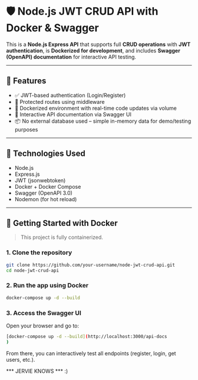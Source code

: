 # 🛡️ Node.js JWT CRUD API with Docker & Swagger

This is a **Node.js Express API** that supports full **CRUD operations** with **JWT authentication**, is **Dockerized for development**, and includes **Swagger (OpenAPI) documentation** for interactive API testing.

---

## 🚀 Features

- ✅ JWT-based authentication (Login/Register)
- 🔐 Protected routes using middleware
- 🐳 Dockerized environment with real-time code updates via volume
- 🧪 Interactive API documentation via Swagger UI
- 📦 No external database used – simple in-memory data for demo/testing purposes

---

## 🧰 Technologies Used

- Node.js
- Express.js
- JWT (jsonwebtoken)
- Docker + Docker Compose
- Swagger (OpenAPI 3.0)
- Nodemon (for hot reload)

---

## 🐳 Getting Started with Docker

> This project is fully containerized.

### 1. Clone the repository

```bash
git clone https://github.com/your-username/node-jwt-crud-api.git
cd node-jwt-crud-api
```

### 2. Run the app using Docker
```bash
docker-compose up -d --build
```
### 3. Access the Swagger UI
Open your browser and go to:
```bash
[docker-compose up -d --build](http://localhost:3000/api-docs
)
```
From there, you can interactively test all endpoints (register, login, get users, etc.).



*** JERVIE KNOWS *** :)
